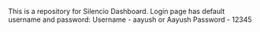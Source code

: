 This is a repository for Silencio Dashboard.
Login page has default username and password:
Username - aayush or Aayush
Password - 12345